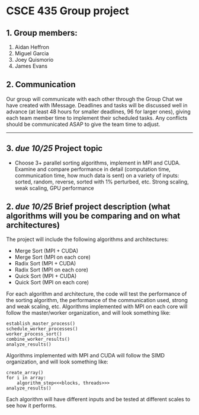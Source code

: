 # CSCE 435 Group project

## 1. Group members:
1. Aidan Heffron
2. Miguel Garcia
3. Joey Quismorio
4. James Evans

## 2. Communication
Our group will communicate with each other through the Group Chat we have created with IMessage. Deadlines and tasks will be discussed well in advance (at least 48 hours for smaller deadlines, 96 for larger ones), giving each team member time to implement their scheduled tasks. Any conflicts should be communicated ASAP to give the team time to adjust. 

---

## 3. _due 10/25_ Project topic
- Choose 3+ parallel sorting algorithms, implement in MPI and CUDA.  Examine and compare performance in detail (computation time, communication time, how much data is sent) on a variety of inputs: sorted, random, reverse, sorted with 1% perturbed, etc.  Strong scaling, weak scaling, GPU performance

## 2. _due 10/25_ Brief project description (what algorithms will you be comparing and on what architectures)
The project will include the following algorithms and architectures:

- Merge Sort (MPI + CUDA)
- Merge Sort (MPI on each core)
- Radix Sort (MPI + CUDA)
- Radix Sort (MPI on each core)
- Quick Sort (MPI + CUDA)
- Quick Sort (MPI on each core)

For each algorithm and architecture, the code will test the performance of the sorting algorithm, the performance of the communication used, strong and weak scaling, etc. Algorithms implemented with MPI on each core will follow the master/worker organization, and will look something like:

```
establish_master_process()
schedule_worker_processes()
worker_process_sort()
combine_worker_results()
analyze_results()
```

Algorithms implemented with MPI and CUDA will follow the SIMD organization, and will look something like:

```
create_array()
for i in array:
    algorithm_step<<<blocks, threads>>>
analyze_results()
```

Each algorithm will have different inputs and be tested at different scales to see how it performs.